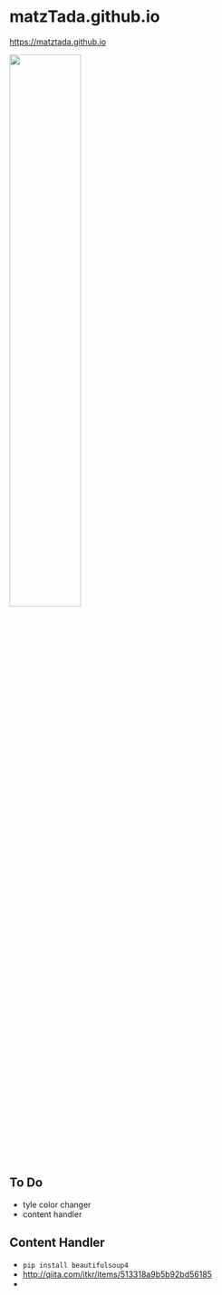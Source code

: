# matzTada.github.io

<https://matztada.github.io>  

<a href="https://matztada.github.io"><img src="https://matztada.github.io/images/screenshot.png" alt="" width=50%></a>  

## To Do

* tyle color changer
* content handler

## Content Handler

* ```pip install beautifulsoup4```
* <http://qiita.com/itkr/items/513318a9b5b92bd56185>
* 